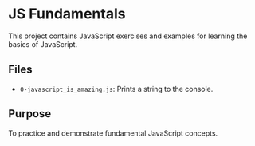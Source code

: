 # JS Fundamentals

This project contains JavaScript exercises and examples for learning the basics of JavaScript.

## Files

- `0-javascript_is_amazing.js`: Prints a string to the console.

## Purpose

To practice and demonstrate fundamental JavaScript concepts.
